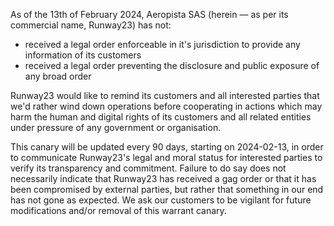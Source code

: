 As of the 13th of February 2024, Aeropista SAS (herein — as per its commercial name, Runway23) has not:
- received a legal order enforceable in it's jurisdiction to provide any information of its customers
- received a legal order preventing the disclosure and public exposure of any broad order

Runway23 would like to remind its customers and all interested parties that we'd rather wind down operations before cooperating in actions which may harm the human and digital rights of its customers and all related entities under pressure of any government or organisation.

This canary will be updated every 90 days, starting on 2024-02-13, in order to communicate Runway23's legal and moral status for interested parties to verify its transparency and commitment. Failure to do say does not necessarily indicate that Runway23 has received a gag order or that it has been compromised by external parties, but rather that something in our end has not gone as expected. We ask our customers to be vigilant for future modifications and/or removal of this warrant canary.